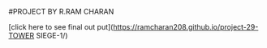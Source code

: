 #PROJECT BY R.RAM CHARAN


[click here to see final out put](https://ramcharan208.github.io/project-29-TOWER SIEGE-1/)